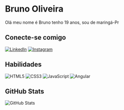 # Bruno Oliveira
Olá meu nome é Bruno tenho 19 anos, sou de maringá-Pr


## Conecte-se comigo
[![LinkedIn](https://img.shields.io/badge/LinkedIn-00f?style=for-the-badge&logo=linkedin&logoColor=0E76A8)](https://www.linkedin.com/in/bruno-oliveira-9baa4023a/)
[![Instagram](https://img.shields.io/badge/Instagram-00f?style=for-the-badge&logo=instagram)](https://www.instagram.com/oliiv_bruno/)

## Habilidades
![HTML5](https://img.shields.io/badge/HTML5-00f?style=for-the-badge&logo=html5)
![CSS3](https://img.shields.io/badge/CSS3-00f?style=for-the-badge&logo=css3&logoColor=264CE4)
![JavaScript](https://img.shields.io/badge/JavaScript-00f?style=for-the-badge&logo=javascript)
![Angular](https://img.shields.io/badge/Angular-00f?style=for-the-badge&logo=angular&logoColor=C3002F)
## GitHub Stats
![GitHub Stats](https://github-readme-stats.vercel.app/api?username=BrunoOliveira2014&theme=transparent&bg_color=00f&border_color=0f&show_icons=true&icon_color=000&title_color=fff&text_color=fff&hide_title=true&hide=stars)

